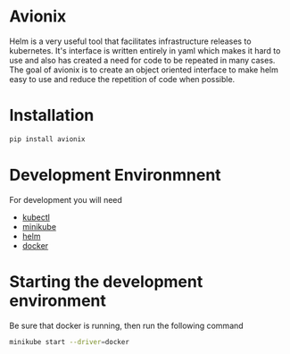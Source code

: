 # Avionix
Helm is a very useful tool that facilitates infrastructure releases to kubernetes. It's 
interface is written entirely in yaml which makes it hard to use and also has
 created a need for code to be repeated in many cases. The goal of avionix is to
  create an object oriented interface to make helm easy to use and reduce the
   repetition of code when possible.
   
# Installation

```bash
pip install avionix
```

# Development Environmnent

For development you will need
- [kubectl](https://kubernetes.io/docs/tasks/tools/install-kubectl/)
- [minikube](https://kubernetes.io/docs/tasks/tools/install-minikube/) 
- [helm](https://helm.sh/docs/intro/install/)
- [docker](https://docs.docker.com/get-docker/)

# Starting the development environment

Be sure that docker is running, then run the following command
```bash
minikube start --driver=docker
```
